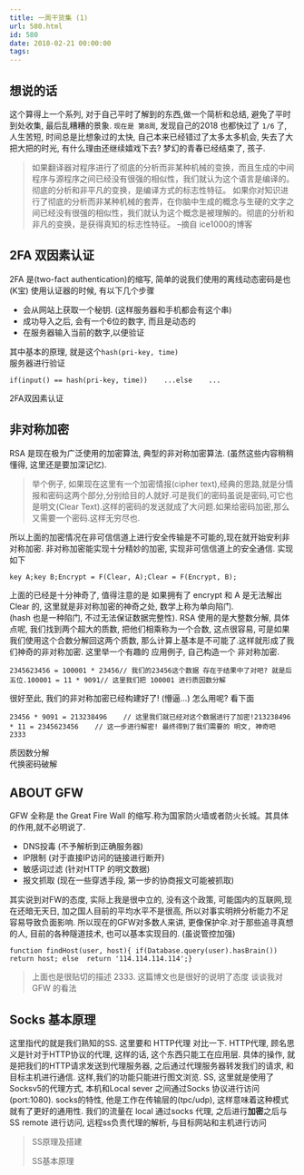 ```yaml
---
title: 一周干货集 (1)
url: 580.html
id: 580
date: 2018-02-21 00:00:00
tags:
---
```


[](https://www.diglp.xyz/2018/02/21/misc_%E4%B8%80%E5%91%A8%E6%9D%82%E8%AE%B0_1/#%E6%83%B3%E8%AF%B4%E7%9A%84%E8%AF%9D "想说的话")想说的话
---------------------------------------------------------------------------------------------------------------------------------

这个算得上一个系列, 对于自己平时了解到的东西,做一个简析和总结, 避免了平时到处收集, 最后乱糟糟的景象. `现在是 第8周`, 发现自己的2018 也都快过了 `1/6` 了, 人生苦短, 时间总是比想象过的太快, 自己本来已经错过了太多太多机会, 失去了大把大把的时光, 有什么理由还继续嬉戏下去? 梦幻的青春已经结束了, 孩子.

> 如果翻译器对程序进行了彻底的分析而非某种机械的变换，而且生成的中间程序与源程序之间已经没有很强的相似性，我们就认为这个语言是编译的。彻底的分析和非平凡的变换，是编译方式的标志性特征。 如果你对知识进行了彻底的分析而非某种机械的套弄，在你脑中生成的概念与生硬的文字之间已经没有很强的相似性，我们就认为这个概念是被理解的。彻底的分析和非凡的变换，是获得真知的标志性特征。 –摘自 ice1000的博客

[](https://www.diglp.xyz/2018/02/21/misc_%E4%B8%80%E5%91%A8%E6%9D%82%E8%AE%B0_1/#2FA-%E5%8F%8C%E5%9B%A0%E7%B4%A0%E8%AE%A4%E8%AF%81 "2FA 双因素认证")2FA 双因素认证
--------------------------------------------------------------------------------------------------------------------------------------------------------

2FA 是(two-fact authentication)的缩写, 简单的说我们使用的离线动态密码是也(K宝) 使用认证器的时候, 有以下几个步骤

*   会从网站上获取一个秘钥. (这样服务器和手机都会有这个串)
*   成功导入之后, 会有一个6位的数字, 而且是动态的
*   在服务器输入当前的数字,以便验证

其中基本的原理, 就是这个`hash(pri-key, time)`  
服务器进行验证

    if(input() == hash(pri-key, time))    ...else    ...

2FA双因素认证

[](https://www.diglp.xyz/2018/02/21/misc_%E4%B8%80%E5%91%A8%E6%9D%82%E8%AE%B0_1/#%E9%9D%9E%E5%AF%B9%E7%A7%B0%E5%8A%A0%E5%AF%86 "非对称加密")非对称加密
--------------------------------------------------------------------------------------------------------------------------------------------

RSA 是现在极为广泛使用的加密算法, 典型的非对称加密算法. (虽然这些内容稍稍懂得, 这里还是要加深记忆).

> 举个例子, 如果现在这里有一个加密情报(cipher text),经典的思路,就是分情报和密码这两个部分,分别给目的人就好.可是我们的密码虽说是密码,可它也是明文(Clear Text).这样的密码的发送就成了大问题.如果给密码加密,那么又需要一个密码.这样无穷尽也.

所以上面的加密情况在非可信信道上进行安全传输是不可能的,现在就开始安利非对称加密. 非对称加密能实现十分精妙的加密, 实现非可信信道上的安全通信. 实现如下

    key A;key B;Encrypt = F(Clear, A);Clear = F(Encrypt, B);

上面的已经是十分神奇了, 值得注意的是 如果拥有了 encrypt 和 A 是无法解出 Clear 的, 这里就是非对称加密的神奇之处, 数学上称为单向陷门.  
(hash 也是一种陷门, 不过无法保证数据完整性). RSA 使用的是大整数分解, 具体点呢, 我们找到两个超大的质数, 把他们相乘称为一个合数, 这点很容易, 可是如果我们使用这个合数分解回这两个质数, 那么计算上基本是不可能了.这样就形成了我们神奇的非对称加密. 这里举一个有趣的 应用例子, 自己构造一个 非对称加密.

    2345623456 = 100001 * 23456// 我们的23456这个数据 存在于结果中了对吧? 就是后五位.100001 = 11 * 9091// 这里我们把 100001 进行质因数分解

很好至此, 我们的非对称加密已经构建好了! (懵逼…) 怎么用呢? 看下面

    23456 * 9091 = 213238496    // 这里我们就已经对这个数据进行了加密!213238496 * 11 = 2345623456    // 这一步进行解密! 最终得到了我们需要的 明文, 神奇吧 2333

质因数分解  
代换密码破解

[](https://www.diglp.xyz/2018/02/21/misc_%E4%B8%80%E5%91%A8%E6%9D%82%E8%AE%B0_1/#ABOUT-GFW "ABOUT GFW")ABOUT GFW
----------------------------------------------------------------------------------------------------------------

GFW 全称是 the Great Fire Wall 的缩写.称为国家防火墙或者防火长城。其具体的作用,就不必明说了.

*   DNS投毒 (不予解析到正确服务器)
*   IP限制 (对于直接IP访问的链接进行断开)
*   敏感词过滤 (针对HTTP 的明文数据)
*   报文抓取 (现在一些穿透手段, 第一步的协商报文可能被抓取)

其实说到对FW的态度, 实际上我是很中立的, 没有这个政策, 可能国内的互联网,现在还暗无天日, 加之国人目前的平均水平不是很高, 所以对事实明辨分析能力不足容易导致负面影响. 所以现在的GFW对多数人来讲, 更像保护伞.对于那些追寻真想的人, 目前的各种隧道技术, 也可以基本实现目的. (虽说管控加强)

    function findHost(user, host){ if(Database.query(user).hasBrain())  return host; else  return '114.114.114.114';}

> 上面也是很贴切的描述 2333\. 这篇博文也是很好的说明了态度 谈谈我对 GFW 的看法

[](https://www.diglp.xyz/2018/02/21/misc_%E4%B8%80%E5%91%A8%E6%9D%82%E8%AE%B0_1/#Socks-%E5%9F%BA%E6%9C%AC%E5%8E%9F%E7%90%86 "Socks 基本原理")Socks 基本原理
---------------------------------------------------------------------------------------------------------------------------------------------------

这里指代的就是我们熟知的SS. 这里要和 HTTP代理 对比一下. HTTP代理, 顾名思义是针对于HTTP协议的代理, 这样的话, 这个东西只能工在应用层. 具体的操作, 就是把我们的HTTP请求发送到代理服务器, 之后通过代理服务器转发我们的请求, 和目标主机进行通信. 这样,我们的功能只能进行图文浏览. SS, 这里就是使用了 Socksv5的代理方式, 本机和Local sever 之间通过Socks 协议进行访问 (port:1080). socks的特性, 他是工作在传输层的(tpc/udp), 这样意味着这种模式就有了更好的通用性. 我们的流量在 local 通过socks 代理, 之后进行**加密**之后与 SS remote 进行访问, 远程ss负责代理的解析, 与目标网站和主机进行访问

> SS原理及搭建
> 
> SS基本原理